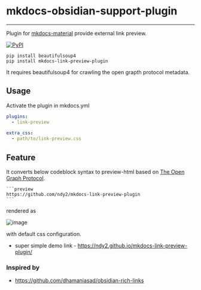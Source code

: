# mkdocs-obsidian-support-plugin
---
Plugin for [mkdocs-material](https://squidfunk.github.io/mkdocs-material/) provide external link preview.

[![PyPI](https://img.shields.io/pypi/v/mkdocs-link-preview-plugin)](https://pypi.org/project/mkdocs-link-preview-plugin/)

```text
pip install beautifulsoup4
pip install mkdocs-link-preview-plugin
```

It requires beautifulsoup4 for crawling the open grapth protocol metadata.

## Usage
Activate the plugin in mkdocs.yml 
```yaml
plugins:
  - link-preview
  
extra_css:
  - path/to/link-preview.css
```

## Feature
It converts below codeblock syntax to preview-html based on [The Open Graph Protocol](https://ogp.me/).

````
```preview
https://github.com/ndy2/mkdocs-link-preview-plugin
```
````

rendered as

![image](https://user-images.githubusercontent.com/67302707/221235406-38958e37-2031-4f65-828f-ef41cfa2395a.png)

with default css configuration.

- super simple demo link - https://ndy2.github.io/mkdocs-link-preview-plugin/

### Inspired by
- https://github.com/dhamaniasad/obsidian-rich-links



